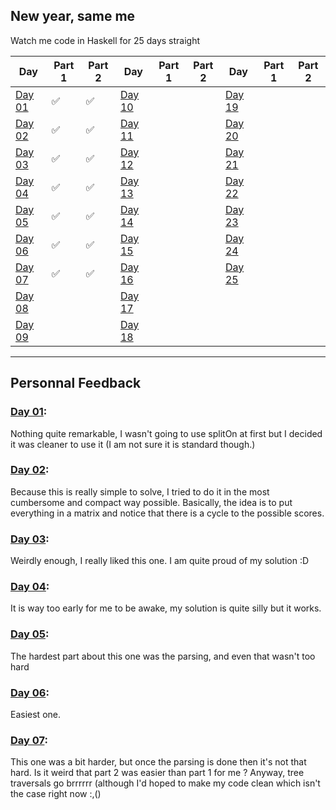 New year, same me
---

Watch me code in Haskell for 25 days straight

| Day 	| Part 1 	| Part 2 	| Day 	| Part 1 	| Part 2 	| Day 	| Part 1 	| Part 2 	|
|-----	|--------	|--------	|-----	|--------	|--------	|-----	|--------	|--------	|
|  [Day 01](/Day_01)	|    ✅   	|    ✅   	|  [Day 10](/Day_10)	|        	|        	|  [Day 19](/Day_19)	|        	|        	|
|  [Day 02](/Day_02)	|    ✅   	|    ✅   	|  [Day 11](/Day_11)	|        	|        	|  [Day 20](/Day_20)	|        	|        	|
|  [Day 03](/Day_03)	|    ✅   	|    ✅   	|  [Day 12](/Day_12)	|        	|        	|  [Day 21](/Day_21)	|        	|        	|
|  [Day 04](/Day_04)	|    ✅   	|    ✅   	|  [Day 13](/Day_13)	|        	|        	|  [Day 22](/Day_22)	|        	|        	|
|  [Day 05](/Day_05)	|    ✅   	|    ✅   	|  [Day 14](/Day_14)	|        	|        	|  [Day 23](/Day_23)	|        	|        	|
|  [Day 06](/Day_06)	|    ✅   	|    ✅   	|  [Day 15](/Day_15)	|        	|        	|  [Day 24](/Day_24)	|        	|        	|
|  [Day 07](/Day_07)	|    ✅   	|    ✅   	|  [Day 16](/Day_16)	|        	|        	|  [Day 25](/Day_25)	|        	|        	|
|  [Day 08](/Day_08)	|        	|        	|  [Day 17](/Day_17)	|        	|        	|     	|        	|        	|
|  [Day 09](/Day_09)	|        	|        	|  [Day 18](/Day_18)	|        	|        	|     	|        	|        	|

---

## Personnal Feedback

### [Day 01](/Day_01):
Nothing quite remarkable, I wasn't going to use splitOn at first but I decided
it was cleaner to use it (I am not sure it is standard though.)

### [Day 02](/Day_02):
Because this is really simple to solve, I tried to do it in the most cumbersome
and compact way possible. Basically, the idea is to put everything in a matrix
and notice that there is a cycle to the possible scores.

### [Day 03](/Day_03):
Weirdly enough, I really liked this one. I am quite proud of my solution :D

### [Day 04](/Day_04):
It is way too early for me to be awake, my solution is quite silly but it works.

### [Day 05](/Day_05):
The hardest part about this one was the parsing, and even that wasn't too hard

### [Day 06](/Day_06):
Easiest one.

### [Day 07](/Day_07):
This one was a bit harder, but once the parsing is done then it's not that hard.
Is it weird that part 2 was easier than part 1 for me ?
Anyway, tree traversals go brrrrrr (although I'd hoped to make my code clean
which isn't the case right now :,()
